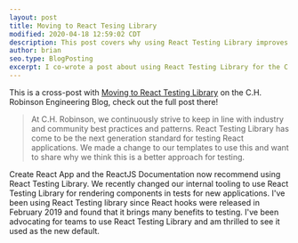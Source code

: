 ```yaml
---
layout: post
title: Moving to React Tesing Library
modified: 2020-04-18 12:59:02 CDT
description: This post covers why using React Testing Library improves testing patterns and practices to your React component tests.
author: brian
seo.type: BlogPosting
excerpt: I co-wrote a post about using React Testing Library for the C.H. Robinson Engineering Blog. I've been using React Testing Library for over a year now, but it's recently been enabled by default for new apps across the company. This post covers why we think this is a better approach for testing.
---
```


This is a cross-post with [Moving to React Testing Library](https://engineering.chrobinson.com/technology/moving-to-react-testing-library/) on the C.H. Robinson Engineering Blog, check out the full post there!

> At C.H. Robinson, we continuously strive to keep in line with industry and community best practices and patterns. React Testing Library has come to be the next generation standard for testing React applications. We made a change to our templates to use this and want to share why we think this is a better approach for testing.

Create React App and the ReactJS Documentation now recommend using React Testing Library. We recently changed our internal tooling to use React Testing Library for rendering components in tests for new applications. I've been using React Testing library since React hooks were released in February 2019 and found that it brings many benefits to testing. I've been advocating for teams to use React Testing Library and am thrilled to see it used as the new default.
